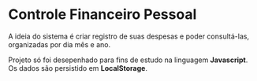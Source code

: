 # Controle Financeiro Pessoal
 
 A ideia do sistema é criar registro de suas despesas e poder consultá-las, organizadas por dia mês e ano. 
 
 Projeto só foi desepenhado para fins de estudo na linguagem **Javascript**. Os dados são persistido em **LocalStorage**.
 
 
